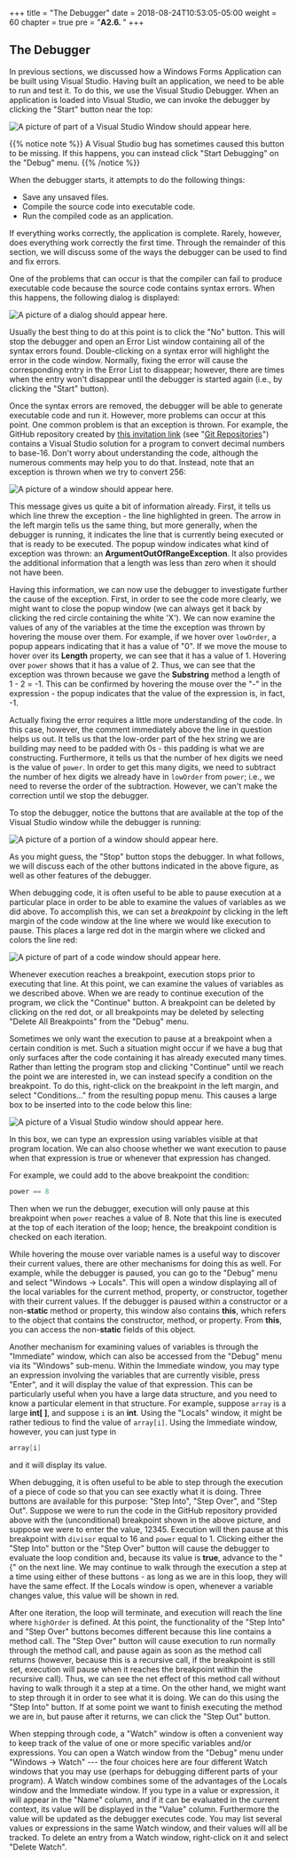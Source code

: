 +++
title = "The Debugger"
date = 2018-08-24T10:53:05-05:00
weight = 60
chapter = true
pre = "<b>A2.6. </b>"
+++

## The Debugger

In previous sections, we discussed how a Windows Forms Application can be built using Visual Studio. Having built an application, we need to be able to run and test it. To do this, we use the Visual Studio Debugger. When an application is loaded into Visual Studio, we can invoke the debugger by clicking the "Start" button near the top:

![A picture of part of a Visual Studio Window should appear
here.](start-button.jpg)

{{% notice note %}}
A Visual Studio bug has sometimes caused this button to be missing. If
this happens, you can instead click "Start
Debugging" on the "Debug" menu.
{{% /notice %}}

When the debugger starts, it attempts to do the following things:

- Save any unsaved files.
- Compile the source code into executable code.
- Run the compiled code as an application.

If everything works correctly, the application is complete. Rarely, however, does everything work correctly the first time. Through the remainder of this section, we will discuss some of the ways the debugger can be used to find and fix errors.

One of the problems that can occur is that the compiler can fail to produce executable code because the source code contains syntax errors. When this happens, the following dialog is displayed:

![A picture of a dialog should appear here.](syntax-error-dialog.jpg)

Usually the best thing to do at this point is to click the "No" button. This will stop the debugger and open an Error List window containing all of the syntax errors found. Double-clicking on a syntax error will highlight the error in the code window. Normally, fixing the error will cause the corresponding entry in the Error List to disappear; however, there are times when the entry won't disappear until the debugger is started again (i.e., by clicking the "Start" button).

Once the syntax errors are removed, the debugger will be able to generate executable code and run it. However, more problems can occur at this point. One common problem is that an exception is thrown. For example, the GitHub repository created by [this invitation link](https://classroom.github.com/a/RJakDFQZ) (see "[Git Repositories](/appendix/vs/repos)") contains a Visual Studio solution for a program to convert decimal numbers to base-16. Don't worry about understanding the code, although the numerous comments may help you to do that. Instead, note that an exception is thrown when we try to convert 256:

![A picture of a window should appear here.](exception.png)

This message gives us quite a bit of information already. First, it tells us which line threw the exception - the line highlighted in green. The arrow in the left margin tells us the same thing, but more generally, when the debugger is running, it indicates the line that is currently being executed or that is ready to be executed. The popup window indicates what kind of exception was thrown: an **ArgumentOutOfRangeException**. It also provides the additional information that a length was less than zero when it should not have been.

Having this information, we can now use the debugger to investigate further the cause of the exception. First, in order to see the code more clearly, we might want to close the popup window (we can always get it back by clicking the red circle containing the white 'X'). We can now examine the values of any of the variables at the time the exception was thrown by hovering the mouse over them. For example, if we hover over `lowOrder`, a popup appears indicating that it has a value of "0". If we move the mouse to hover over its **Length** property, we can see that it has a value of 1. Hovering over `power` shows that it has a value of 2. Thus, we can see that the exception was thrown because we gave the **Substring** method a length of 1 - 2 = -1. This can be confirmed by hovering the mouse over the "-" in the expression - the popup indicates that the value of the expression is, in fact, -1.

Actually fixing the error requires a little more understanding of the code. In this case, however, the comment immediately above the line in question helps us out. It tells us that the low-order part of the hex string we are building may need to be padded with 0s - this padding is what we are constructing. Furthermore, it tells us that the number of hex digits we need is the value of `power`. In order to get this many digits, we need to subtract the number of hex digits we already have in `lowOrder` from `power`; i.e., we need to reverse the order of the subtraction. However, we can't make the correction until we stop the debugger.

<a name="debugger-buttons"></a>
To stop the debugger, notice the buttons that are available at the top of the Visual Studio window while the debugger is running:

![A picture of a portion of a window should appear here.](debugger-buttons.jpg)

As you might guess, the "Stop" button stops the debugger. In what follows, we will discuss each of the other buttons indicated in the above figure, as well as other features of the debugger.

<a name="breakpoints"></a>

When debugging code, it is often useful to be able to pause execution at a particular place in order to be able to examine the values of variables as we did above. To accomplish this, we can set a *breakpoint* by clicking in the left margin of the code window at the line where we would like execution to pause. This places a large red dot in the margin where we clicked and colors the line red:

![A picture of part of a code window should appear here.](breakpoint.png)

Whenever execution reaches a breakpoint, execution stops prior to executing that line. At this point, we can examine the values of variables as we described above. When we are ready to continue execution of the program, we click the "Continue" button. A breakpoint can be deleted by clicking on the red dot, or all breakpoints may be deleted by selecting "Delete All Breakpoints" from the "Debug" menu.

Sometimes we only want the execution to pause at a breakpoint when a certain condition is met. Such a situation might occur if we have a bug that only surfaces after the code containing it has already executed many times. Rather than letting the program stop and clicking "Continue" until we reach the point we are interested in, we can instead specify a condition on the breakpoint. To do this, right-click on the breakpoint in the left margin, and select "Conditions..." from the resulting popup menu. This causes a large box to be inserted into to the code below this line:

![A picture of a Visual Studio window should appear here.](breakpoint-condition.png)

In this box, we can type an expression using variables visible at that program location. We can also choose whether we want execution to pause when that expression is true or whenever that expression has changed.

For example, we could add to the above breakpoint the condition:

```C#
power == 8
```

Then when we run the debugger, execution will only pause at this breakpoint when `power` reaches a value of 8. Note that this line is executed at the top of each iteration of the loop; hence, the breakpoint condition is checked on each iteration.

While hovering the mouse over variable names is a useful way to
discover their current values, there are other mechanisms for doing
this as well. For example, while the debugger is paused, you can go to
the "Debug" menu and select "Windows -> Locals". This will open a window displaying all of the local variables for the current method, property, or constructor, together with their current values. If the debugger is paused within a constructor or a non-**static** method or property, this window also contains **this**, which refers to the object that contains the constructor, method, or property. From **this**, you can access the non-**static** fields of this object.

Another mechanism for examining values of variables is through the "Immediate" window, which can also be accessed from the "Debug" menu via its "Windows" sub-menu. Within the Immediate window, you may type an expression involving the variables that are currently visible, press "Enter", and it will display the value of that expression. This can be particularly useful when you have a large data structure, and you need to know a particular element in that structure. For example, suppose `array` is a large **int\[ \]**, and suppose `i` is an **int**. Using the "Locals" window, it might be rather tedious to find the value of `array[i]`. Using the Immediate window, however, you can just type in

```C#
array[i]
```

and it will display its value.

When debugging, it is often useful to be able to step through the
execution of a piece of code so that you can see exactly what it is
doing. Three buttons are available for this purpose: "Step Into",
"Step Over", and "Step Out". Suppose we were to run the code in the
GitHub repository provided above with the (unconditional) breakpoint shown in the above picture, and suppose we were to enter the value, 12345. Execution will then pause at this breakpoint with `divisor` equal to 16 and `power` equal to 1. Clicking either the "Step Into" button or the "Step Over" button will cause the debugger to evaluate the loop condition and, because its value is **true**, advance to the "{" on the next line. We may continue to walk through the execution a step at a time using either of these buttons - as long as we are in this loop, they will have the same effect. If the Locals window is open, whenever a variable changes value, this value will be shown in red.

After one iteration, the loop will terminate, and execution will reach the line where `highOrder` is defined. At this point, the functionality of the "Step Into" and "Step Over" buttons becomes different because this line contains a method call. The "Step Over" button will cause execution to run normally through the method call, and pause again as soon as the method call returns (however, because this is a recursive call, if the breakpoint is still set, execution will pause when it reaches the breakpoint within the recursive call). Thus, we can see the net effect of this method call without having to walk through it a step at a time. On the other hand, we might want to step through it in order to see what it is doing. We can do this using the "Step Into" button. If at some point we want to finish executing the method we are in, but pause after it returns, we can click the "Step Out" button.

When stepping through code, a "Watch" window is often a convenient way
to keep track of the value of one or more specific variables and/or
expressions. You can open a Watch window from the "Debug" menu under
"Windows -> Watch" --- the four choices here are four different Watch windows that you may use (perhaps for debugging different parts of your program). A Watch window combines some of the advantages of the Locals window and the Immediate window. If you type in a value or expression, it will appear in the "Name" column, and if it can be evaluated in the current context, its value will be displayed in the "Value" column. Furthermore the value will be updated as the debugger executes code. You may list several values or expressions in the same Watch window, and their values will all be tracked. To delete an entry from a Watch window, right-click on it and select "Delete Watch".
